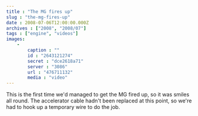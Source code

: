 ```yaml
---
title : "The MG fires up"
slug : "the-mg-fires-up"
date : 2008-07-06T12:00:00.000Z
archives : ["2008", "2008/07"]
tags : ["engine", "videos"]
images:
    -
        caption : ""
        id : "2643121274"
        secret : "dce2618a71"
        server : "3086"
        url : "476711132"
        media : "video"
---
```


This is the first time we'd managed to get the MG fired up, so it was smiles all round. The accelerator cable hadn't been replaced at this point, so we're had to hook up a temporary wire to do the job.